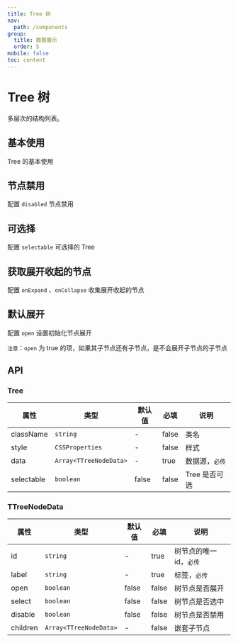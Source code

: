 ```yaml
---
title: Tree 树
nav:
  path: /components
group:
  title: 数据展示
  order: 5
mobile: false
toc: content
---
```


# Tree 树

多层次的结构列表。

## 基本使用

Tree 的基本使用

<code src='./demos/demo1.tsx'></code>

## 节点禁用

配置 `disabled` 节点禁用

<code src='./demos/demo5.tsx'></code>

## 可选择

配置 `selectable` 可选择的 Tree

<code src='./demos/demo2.tsx'></code>

## 获取展开收起的节点

配置 `onExpand` 、`onCollapse` 收集展开收起的节点

<code src='./demos/demo3.tsx'></code>

## 默认展开

配置 `open` 设置初始化节点展开

`注意`：`open` 为 true 的项，如果其子节点还有子节点，是不会展开子节点的子节点

<code src='./demos/demo4.tsx'></code>

## API

### Tree

| 属性       | 类型                   | 默认值 | 必填  | 说明           |
| ---------- | ---------------------- | ------ | ----- | -------------- |
| className  | `string`               | -      | false | 类名           |
| style      | `CSSProperties`        | -      | false | 样式           |
| data       | `Array<TTreeNodeData>` | -      | true  | 数据源，`必传` |
| selectable | `boolean`              | false  | false | Tree 是否可选  |

### TTreeNodeData

| 属性     | 类型                   | 默认值 | 必填  | 说明                    |
| -------- | ---------------------- | ------ | ----- | ----------------------- |
| id       | `string`               | -      | true  | 树节点的唯一 id，`必传` |
| label    | `string`               | -      | true  | 标签，`必传`            |
| open     | `boolean`              | false  | false | 树节点是否展开          |
| select   | `boolean`              | false  | false | 树节点是否选中          |
| disable  | `boolean`              | false  | false | 树节点是否禁用          |
| children | `Array<TTreeNodeData>` | -      | false | 嵌套子节点              |
